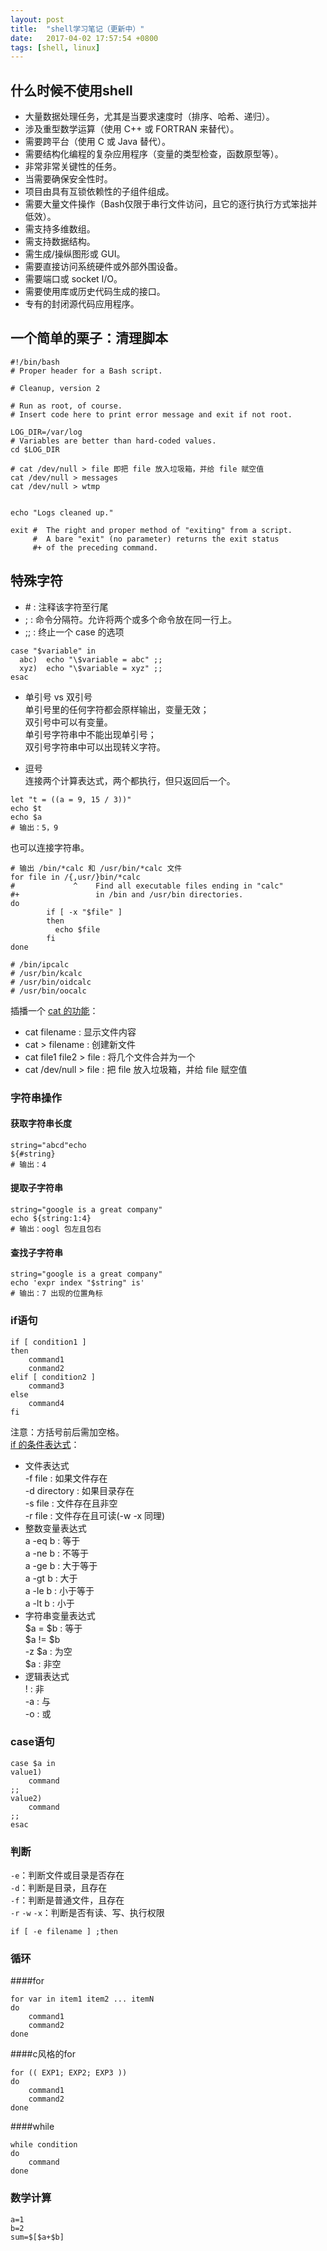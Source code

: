 ```yaml
---
layout: post
title:  "shell学习笔记（更新中）"  
date:   2017-04-02 17:57:54 +0800  
tags: [shell, linux]
---  
```

## 什么时候不使用shell  
* 大量数据处理任务，尤其是当要求速度时（排序、哈希、递归）。
* 涉及重型数学运算（使用 C++ 或 FORTRAN 来替代）。  
* 需要跨平台（使用 C 或 Java 替代）。
* 需要结构化编程的复杂应用程序（变量的类型检查，函数原型等）。
* 非常非常关键性的任务。
* 当需要确保安全性时。
* 项目由具有互锁依赖性的子组件组成。
* 需要大量文件操作（Bash仅限于串行文件访问，且它的逐行执行方式笨拙并低效）。
* 需支持多维数组。
* 需支持数据结构。
* 需生成/操纵图形或 GUI。
* 需要直接访问系统硬件或外部外围设备。
* 需要端口或 socket I/O。
* 需要使用库或历史代码生成的接口。
* 专有的封闭源代码应用程序。

## 一个简单的栗子：清理脚本  
```shell  
#!/bin/bash
# Proper header for a Bash script.

# Cleanup, version 2

# Run as root, of course.
# Insert code here to print error message and exit if not root.

LOG_DIR=/var/log
# Variables are better than hard-coded values.
cd $LOG_DIR

# cat /dev/null > file 即把 file 放入垃圾箱，并给 file 赋空值
cat /dev/null > messages
cat /dev/null > wtmp


echo "Logs cleaned up."

exit #  The right and proper method of "exiting" from a script.
     #  A bare "exit" (no parameter) returns the exit status
     #+ of the preceding command.   
```  

## 特殊字符  
* \# : 注释该字符至行尾  
* ; : 命令分隔符。允许将两个或多个命令放在同一行上。  
* ;; : 终止一个 case 的选项  
```shell  
case "$variable" in
  abc)  echo "\$variable = abc" ;;
  xyz)  echo "\$variable = xyz" ;;
esac  
```  
* 单引号 vs 双引号  
单引号里的任何字符都会原样输出，变量无效；  
双引号中可以有变量。  
单引号字符串中不能出现单引号；  
双引号字符串中可以出现转义字符。  

* 逗号  
连接两个计算表达式，两个都执行，但只返回后一个。  
```shell  
let "t = ((a = 9, 15 / 3))"
echo $t
echo $a
# 输出：5，9  
```  
也可以连接字符串。  
```shell  
# 输出 /bin/*calc 和 /usr/bin/*calc 文件
for file in /{,usr/}bin/*calc
#             ^    Find all executable files ending in "calc"
#+                 in /bin and /usr/bin directories.
do
        if [ -x "$file" ]
        then
          echo $file
        fi
done

# /bin/ipcalc
# /usr/bin/kcalc
# /usr/bin/oidcalc
# /usr/bin/oocalc

```  


插播一个 [cat 的功能](http://www.cnblogs.com/perfy/archive/2012/07/23/2605550.html)：
* cat filename : 显示文件内容
* cat > filename : 创建新文件
* cat file1 file2 > file : 将几个文件合并为一个
* cat /dev/null > file : 把 file 放入垃圾箱，并给 file 赋空值


### 字符串操作
#### 获取字符串长度   
```shell  
string="abcd"echo
${#string}
# 输出：4  
```  

#### 提取子字符串  
```shell  
string="google is a great company"
echo ${string:1:4}
# 输出：oogl 包左且包右  
```  

#### 查找子字符串  
```shell  
string="google is a great company"
echo 'expr index "$string" is'
# 输出：7 出现的位置角标  
```  

### if语句
```shell  
if [ condition1 ]
then
	command1
	conmand2
elif [ condition2 ]
	command3
else
	command4
fi  
```  
注意：方括号前后需加空格。  
[if 的条件表达式](http://www.cnblogs.com/myitm/archive/2012/07/05/2577416.html)：  
* 文件表达式  
-f file : 如果文件存在  
-d directory : 如果目录存在  
-s file : 文件存在且非空  
-r file : 文件存在且可读(-w -x 同理)  
* 整数变量表达式  
a -eq b : 等于  
a -ne b : 不等于  
a -ge b : 大于等于  
a -gt b : 大于  
a -le b : 小于等于  
a -lt b : 小于  
* 字符串变量表达式  
$a = $b : 等于  
$a != $b  
-z $a : 为空  
$a : 非空  
* 逻辑表达式  
! : 非  
-a : 与  
-o : 或  

### case语句  
```shell  
case $a in
value1)
	command
;;
value2)
	command
;;
esac  
```  

### 判断  
```-e```：判断文件或目录是否存在  
```-d```：判断是目录，且存在  
```-f```：判断是普通文件，且存在  
```-r```  ```-w```  ```-x```：判断是否有读、写、执行权限  
```shell  
if [ -e filename ] ;then  
```  

### 循环  
####for  
```shell  
for var in item1 item2 ... itemN
do
	command1
	command2
done  
```  

####c风格的for  
```shell  
for (( EXP1; EXP2; EXP3 ))
do
	command1
	command2
done  
```  

####while  
```shell  
while condition
do
	command
done  
```  

### 数学计算
```shell    
a=1
b=2
sum=$[$a+$b]    
```  